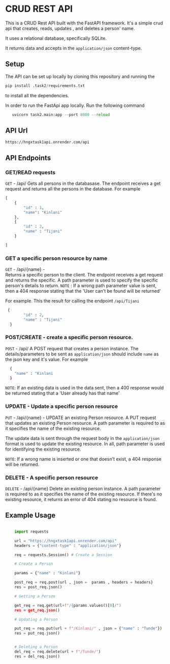 # CRUD REST API 
This is a CRUD Rest API built with the FastAPI framework. It's a simple crud api that creates, reads, updates , and deletes a person'
name. 

It uses a relational database, specifically SQLite. 

It returns data and accepts in the `application/json` content-type. 

## Setup

The API can be set up locally by cloning this repository and running the 
```python
pip install .task2/requirements.txt
```
 to install all the dependencies. 

 In order to run the FastApi app locally. Run the following command

 ```python
    uvicorn task2.main:app --port 8000 --reload
```


## API Url

    https://hngxtask1api.onrender.com/api
    
## API Endpoints

### GET/READ requests

`GET` - /api/ 
Gets all persons in the databasase. The endpoint receives a get request and returns all the persons in the database.
For example

```python
[
    {
        "id" : 1,
        "name": "Kinlani"
    },
    {
        "id" : 2,
        "name" : "Tijani"
    }

]

```
### GET a specific person resource by name

`GET` - /api/{name} -  
  Returns a specific person to the client. The endpoint receives a get request and returns the specific. 
  A path parameter is used to specify the specific person's details to return. 
`NOTE` : If a wrong path parameter value is sent, then a 404 response stating that the 'User can't be found will be returned'


For example. This the result for calling the endpoint `/api/Tijani`
```python
 {
        "id" : 2,
        "name" : "Tijani"
  }

```

### POST/CREATE - create a specific person resource.

`POST` - /api/
A POST request that creates a person instance. The details/parameters to be sent as `application/json` should include `name` as      the json key and it's value. For example 

```python
  {
    "name" : "Kinlani
  }
```
`NOTE`: If an existing data is used in the data sent, then a 400 response would be returned stating that a 'User already has that     name'    

### UPDATE - Update a specific person resource 

`PUT` - /api/{name} - UPDATE an existing Person resource. 
A PUT request that updates an existing Person resource. A path parameter is required to as it specifies the name of the existing 
resource. 

The update data is sent through the request body in the `application/json` format is used to update the existing resource. 
In all, path parameter is used for identifying the existing resource. 

`NOTE`: 
If a wrong name is inserted or one that doesn't exist, a 404 response
will be returned. 

### DELETE - A specific person resource

`DELETE` - /api/{name} Delete an existing person instance.  A path parameter is required to as it specifies the name of the existing 
resource. If there's no existing resource, it returns an error of 404 stating no resource is found. 

## Example Usage

```python

    import requests

    url = "https://hngxtask1api.onrender.com/api"
    headers = {"content-type" : "application/json"}

    req = requests.Session() # Create a Session

    # Create a Person

    params = {"name" : "Kinlani"}

    post_req = req.post(url , json =  params , headers = headers}
    res = post_req.json()

    # Getting a Person

    get_req = req.get(url+f"/{params.values()[0]/")
    res = get_req.json()

    # Updating a Person

    put_req = req.put(url + f"/Kinlani/" , json = {"name" : "Tunde"})
    res = put_req.json()


    # Deleting a Person
    del_req = req.delete(url + f"/Tunde/")
    res = del_req.json()

```


  
